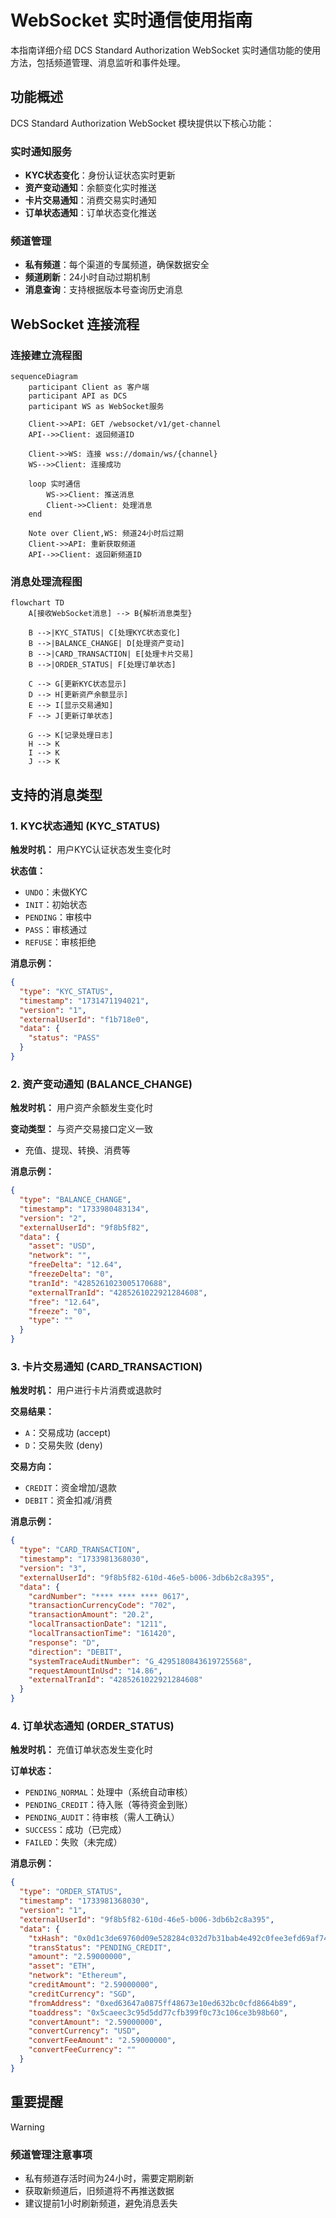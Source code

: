 # WebSocket 实时通信使用指南

本指南详细介绍 DCS Standard Authorization WebSocket 实时通信功能的使用方法，包括频道管理、消息监听和事件处理。

## 功能概述

DCS Standard Authorization WebSocket 模块提供以下核心功能：

### 实时通知服务
- **KYC状态变化**：身份认证状态实时更新
- **资产变动通知**：余额变化实时推送
- **卡片交易通知**：消费交易实时通知
- **订单状态通知**：订单状态变化推送

### 频道管理
- **私有频道**：每个渠道的专属频道，确保数据安全
- **频道刷新**：24小时自动过期机制
- **消息查询**：支持根据版本号查询历史消息

## WebSocket 连接流程

### 连接建立流程图

```mermaid
sequenceDiagram
    participant Client as 客户端
    participant API as DCS
    participant WS as WebSocket服务

    Client->>API: GET /websocket/v1/get-channel
    API-->>Client: 返回频道ID
    
    Client->>WS: 连接 wss://domain/ws/{channel}
    WS-->>Client: 连接成功
    
    loop 实时通信
        WS->>Client: 推送消息
        Client->>Client: 处理消息
    end
    
    Note over Client,WS: 频道24小时后过期
    Client->>API: 重新获取频道
    API-->>Client: 返回新频道ID
```

### 消息处理流程图

```mermaid
flowchart TD
    A[接收WebSocket消息] --> B{解析消息类型}
    
    B -->|KYC_STATUS| C[处理KYC状态变化]
    B -->|BALANCE_CHANGE| D[处理资产变动]
    B -->|CARD_TRANSACTION| E[处理卡片交易]
    B -->|ORDER_STATUS| F[处理订单状态]
    
    C --> G[更新KYC状态显示]
    D --> H[更新资产余额显示]
    E --> I[显示交易通知]
    F --> J[更新订单状态]
    
    G --> K[记录处理日志]
    H --> K
    I --> K
    J --> K
```

## 支持的消息类型

### 1. KYC状态通知 (KYC_STATUS)

**触发时机：** 用户KYC认证状态发生变化时

**状态值：**
- `UNDO`：未做KYC
- `INIT`：初始状态
- `PENDING`：审核中
- `PASS`：审核通过
- `REFUSE`：审核拒绝

**消息示例：**
```json
{
  "type": "KYC_STATUS",
  "timestamp": "1731471194021",
  "version": "1",
  "externalUserId": "f1b718e0",
  "data": {
    "status": "PASS"
  }
}
```

### 2. 资产变动通知 (BALANCE_CHANGE)

**触发时机：** 用户资产余额发生变化时

**变动类型：** 与资产交易接口定义一致
- 充值、提现、转换、消费等

**消息示例：**
```json
{
  "type": "BALANCE_CHANGE",
  "timestamp": "1733980483134",
  "version": "2",
  "externalUserId": "9f8b5f82",
  "data": {
    "asset": "USD",
    "network": "",
    "freeDelta": "12.64",
    "freezeDelta": "0",
    "tranId": "4285261023005170688",
    "externalTranId": "4285261022921284608",
    "free": "12.64",
    "freeze": "0",
    "type": ""
  }
}
```

### 3. 卡片交易通知 (CARD_TRANSACTION)

**触发时机：** 用户进行卡片消费或退款时

**交易结果：**
- `A`：交易成功 (accept)
- `D`：交易失败 (deny)

**交易方向：**
- `CREDIT`：资金增加/退款
- `DEBIT`：资金扣减/消费

**消息示例：**
```json
{
  "type": "CARD_TRANSACTION",
  "timestamp": "1733981368030",
  "version": "3",
  "externalUserId": "9f8b5f82-610d-46e5-b006-3db6b2c8a395",
  "data": {
    "cardNumber": "**** **** **** 0617",
    "transactionCurrencyCode": "702",
    "transactionAmount": "20.2",
    "localTransactionDate": "1211",
    "localTransactionTime": "161420",
    "response": "D",
    "direction": "DEBIT",
    "systemTraceAuditNumber": "G_4295180843619725568",
    "requestAmountInUsd": "14.86",
    "externalTranId": "4285261022921284608"
  }
}
```

### 4. 订单状态通知 (ORDER_STATUS)

**触发时机：** 充值订单状态发生变化时

**订单状态：**
- `PENDING_NORMAL`：处理中（系统自动审核）
- `PENDING_CREDIT`：待入账（等待资金到账）
- `PENDING_AUDIT`：待审核（需人工确认）
- `SUCCESS`：成功（已完成）
- `FAILED`：失败（未完成）

**消息示例：**
```json
{
  "type": "ORDER_STATUS",
  "timestamp": "1733981368030",
  "version": "1",
  "externalUserId": "9f8b5f82-610d-46e5-b006-3db6b2c8a395",
  "data": {
    "txHash": "0x0d1c3de69760d09e528284c032d7b31bab4e492c0fee3efd69af74cd7a4fe05f",
    "transStatus": "PENDING_CREDIT",
    "amount": "2.59000000",
    "asset": "ETH",
    "network": "Ethereum",
    "creditAmount": "2.59000000",
    "creditCurrency": "SGD",
    "fromAddress": "0xed63647a0875ff48673e10ed632bc0cfd8664b89",
    "toaddress": "0x5caeec3c95d5dd77cfb399f0c73c106ce3b98b60",
    "convertAmount": "2.59000000",
    "convertCurrency": "USD",
    "convertFeeAmount": "2.59000000",
    "convertFeeCurrency": ""
  }
}
```

## 重要提醒

> [!WARNING]
> ### 频道管理注意事项
> - 私有频道存活时间为24小时，需要定期刷新
> - 获取新频道后，旧频道将不再推送数据
> - 建议提前1小时刷新频道，避免消息丢失